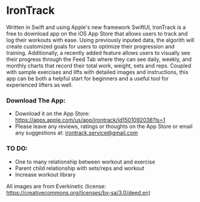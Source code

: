 # IronTrack

Written in Swift and using Apple's new framework SwiftUI, IronTrack is a free to download app on the iOS App Store that allows users to track and log their workouts with ease. Using previously inputed data, the algorith will create customized goals for users to optimize their progression and training. Additionally, a recently added feature allows users to visually see their progress through the Feed Tab where they can see daily, weekly, and monthly charts that record their total work, weight, sets and reps. Coupled with sample exercises and lifts with detailed images and instructions, this app can be both a helpful start for beginners and a useful tool for experienced lifters as well. 


### Download The App:
- Download it on the App Store: https://apps.apple.com/us/app/irontrack/id1501092038?ls=1
- Please leave any reviews, ratings or thoughts on the App Store or email any suggestions at: irontrack.service@gmail.com

### TO DO:
- One to many relationship between workout and exercise
- Parent child relationship with sets/reps and workout
- Increase workout library

All images are from Everkinetic (license: https://creativecommons.org/licenses/by-sa/3.0/deed.en)
